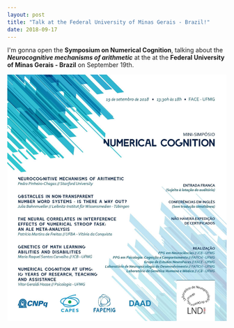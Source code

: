 ```yaml
---
layout: post
title: "Talk at the Federal University of Minas Gerais - Brazil!"
date: 2018-09-17
---
```


I'm gonna open the <b>Symposium on Numerical Cognition</b>, talking about the <b><i>Neurocognitive mechanisms of arithmetic</i></b> at the  at the <a ref="https://ufmg.br/" class="ext"><b>Federal University of Minas Gerais - Brazil</b></a> on September 19th. 

<img src="/pictures/symposium_numerical_cognition.jpg" class = "responsive" alt="Pedro">


